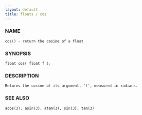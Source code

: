 ```yaml
---
layout: default
title: floats / cos
---
```






### NAME
    cos() - return the cosine of a float


### SYNOPSIS
    float cos( float f );


### DESCRIPTION
    Returns the cosine of its argument, 'f', measured in radians.


### SEE ALSO
    acos(3), asin(3), atan(3), sin(3), tan(3)



